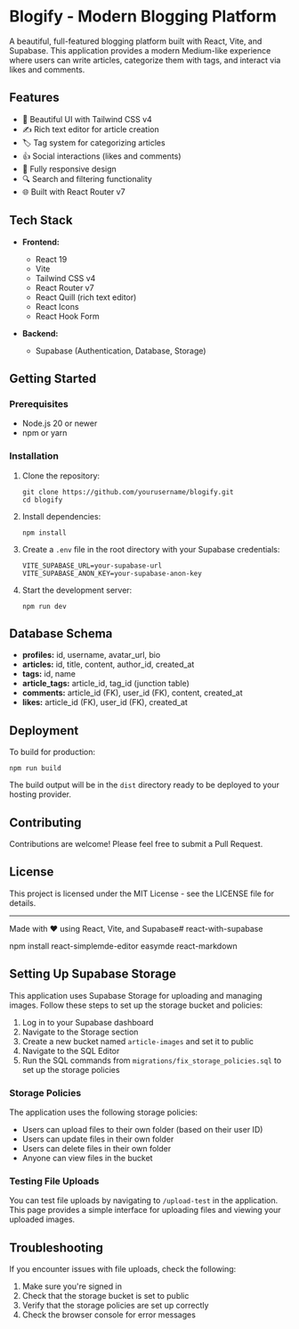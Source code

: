 # Blogify - Modern Blogging Platform

A beautiful, full-featured blogging platform built with React, Vite, and Supabase. This application provides a modern Medium-like experience where users can write articles, categorize them with tags, and interact via likes and comments.

## Features

- 🎨 Beautiful UI with Tailwind CSS v4
- ✍️ Rich text editor for article creation
- 🏷️ Tag system for categorizing articles
- 👍 Social interactions (likes and comments)
- 📱 Fully responsive design
- 🔍 Search and filtering functionality
- 🌐 Built with React Router v7

## Tech Stack

- **Frontend:**
  - React 19
  - Vite
  - Tailwind CSS v4
  - React Router v7
  - React Quill (rich text editor)
  - React Icons
  - React Hook Form

- **Backend:**
  - Supabase (Authentication, Database, Storage)

## Getting Started

### Prerequisites

- Node.js 20 or newer
- npm or yarn

### Installation

1. Clone the repository:
   ```
   git clone https://github.com/yourusername/blogify.git
   cd blogify
   ```

2. Install dependencies:
   ```
   npm install
   ```

3. Create a `.env` file in the root directory with your Supabase credentials:
   ```
   VITE_SUPABASE_URL=your-supabase-url
   VITE_SUPABASE_ANON_KEY=your-supabase-anon-key
   ```

4. Start the development server:
   ```
   npm run dev
   ```

## Database Schema

- **profiles:** id, username, avatar_url, bio
- **articles:** id, title, content, author_id, created_at
- **tags:** id, name
- **article_tags:** article_id, tag_id (junction table)
- **comments:** article_id (FK), user_id (FK), content, created_at
- **likes:** article_id (FK), user_id (FK), created_at

## Deployment

To build for production:

```
npm run build
```

The build output will be in the `dist` directory ready to be deployed to your hosting provider.

## Contributing

Contributions are welcome! Please feel free to submit a Pull Request.

## License

This project is licensed under the MIT License - see the LICENSE file for details.

---

Made with ❤️ using React, Vite, and Supabase# react-with-supabase

npm install react-simplemde-editor easymde react-markdown

## Setting Up Supabase Storage

This application uses Supabase Storage for uploading and managing images. Follow these steps to set up the storage bucket and policies:

1. Log in to your Supabase dashboard
2. Navigate to the Storage section
3. Create a new bucket named `article-images` and set it to public
4. Navigate to the SQL Editor
5. Run the SQL commands from `migrations/fix_storage_policies.sql` to set up the storage policies

### Storage Policies

The application uses the following storage policies:

- Users can upload files to their own folder (based on their user ID)
- Users can update files in their own folder
- Users can delete files in their own folder
- Anyone can view files in the bucket

### Testing File Uploads

You can test file uploads by navigating to `/upload-test` in the application. This page provides a simple interface for uploading files and viewing your uploaded images.

## Troubleshooting

If you encounter issues with file uploads, check the following:

1. Make sure you're signed in
2. Check that the storage bucket is set to public
3. Verify that the storage policies are set up correctly
4. Check the browser console for error messages